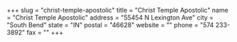 +++
slug = "christ-temple-apostolic"
title = "Christ Temple Apostolic"
name = "Christ Temple Apostolic"
address = "55454 N Lexington Ave"
city = "South Bend"
state = "IN"
postal = "46628"
website = ""
phone = "574 233-3892"
fax = ""
+++
